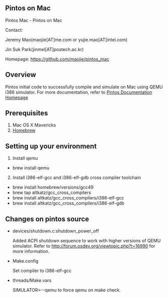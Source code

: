 ## Pintos on Mac ##
Pintos Mac - Pintos on Mac

Contact:

Jeremy Mao(maojie[AT]me.com or yujie.mao[AT]intel.com)

Jin Suk Park(jinmel[AT]postech.ac.kr)

Homepage: https://github.com/maojie/pintos_mac

## Overview ##
Pintos initial code to successfully compile and simulate on Mac using QEMU i386 simulator. 
For more documentation, refer to [Pintos Documentation Homepage](http://www.scs.stanford.edu/12au-cs140/pintos/pintos.html)

## Prerequisites ##
1. Mac OS X Mavericks 
2. [Homebrew](http://brew.sh/)

## Setting up your environment ##
1. Install qemu
 * brew install qemu
2. Install i386-elf-gcc and i386-elf-gdb cross compiler toolchain 
 * brew install homebrew/versions/gcc49
 * brew tap altkatz/gcc_cross_compilers
 * brew install altkatz/gcc_cross_compilers/i386-elf-gcc
 * brew install altkatz/gcc_cross_compilers/i386-elf-gdb

## Changes on pintos source ##
 * devices/shutdown.c:shutdown_power_off

   Added ACPI shutdown sequence to work with higher versions of QEMU simulator. Refer to http://forum.osdev.org/viewtopic.php?t=16990 for more information.
 * Make.config 

   Set compiler to i386-elf-gcc
 * threads/Make.vars

   SIMULATOR=--qemu to force qemu on make check.
 
 



